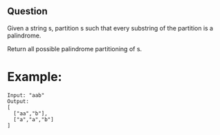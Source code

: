 ## Question
Given a string s, partition s such that every substring of the partition is a palindrome.

Return all possible palindrome partitioning of s.

# Example:
```
Input: "aab"
Output:
[
  ["aa","b"],
  ["a","a","b"]
]
```